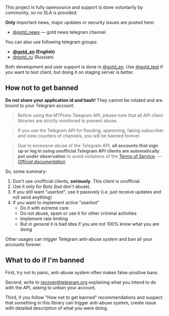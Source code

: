 This project is fully opensource and support is done voluntarily
by community, so no SLA is provided.

**Only** important news, major updates or security issues are posted here:
* [@gotd_news](https://t.me/gotd_news) — gotd news telegram channel

You can also use following telegram groups:

* **[@gotd_en](https://t.me/gotd_en) (English)**
* [@gotd_ru](https://t.me/gotd_ru) (Russian)

Both development and user support is done in [@gotd_en](https://t.me/gotd_en).
Use [@gotd_test](https://t.me/gotd_test) if you want to test client,
but doing it on staging server is better.

## How not to get banned

**Do not share your application id and hash!**
They cannot be rotated and are bound to your Telegram account.

> Before using the MTProto Telegram API, please note that all API client
> libraries are strictly monitored to prevent abuse.

> If you use the Telegram API for flooding, spamming, faking subscriber and
> view counters of channels, you will be banned forever.

> Due to excessive abuse of the Telegram API, **all accounts that sign up or
> log in using unofficial Telegram API clients are automatically
> put under observation** to avoid violations of the [Terms of Service](https://core.telegram.org/api/terms).
> &mdash; <cite>[Official documentation][1]</cite>

[1]: https://core.telegram.org/api/obtaining_api_id

So, some summary:

1) Don't use unofficial clients, **seriously**. This client is unofficial.
2) Use it only for Bots (but don't abuse).
3) If you still want "userbot", use it passively (i.e. just receive updates and not send anything)
4) If you want to implement active "userbot"
   * Do it with extreme care
   * Do not abuse, spam or use it for other criminal activities
   * Implement rate limiting
   * But *in general* it is bad idea if you are not 100% know what you are doing

Other usages can trigger Telegram anti-abuse system and ban all your accounts forever.

## What to do if I'm banned

First, try not to panic, anti-abuse system often makes false-positive bans.

Second, write to [recover@telegram.org](mailto:recover@telegram.org) explaining what you intend to do with the API,
asking to unban your account.

Third, if you follow "How not to get banned" recommendations and suspect that
something in this library can trigger anti-abuse system, create issue with
detailed description of what you were doing.
